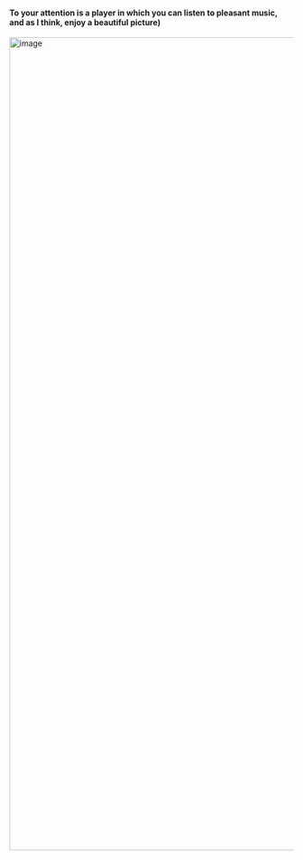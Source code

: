 <h4>To your attention is a player in which you can listen to pleasant music, and as I think, enjoy a beautiful picture)</h4>

<img width="1440" alt="image" src="https://github.com/user-attachments/assets/40af6904-f715-4118-9b5c-1d297bf0aa6f">

